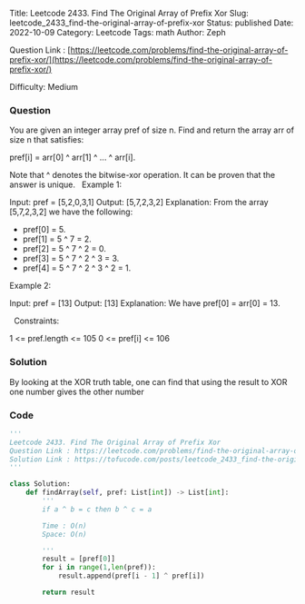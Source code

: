 Title: Leetcode 2433. Find The Original Array of Prefix Xor
Slug: leetcode_2433_find-the-original-array-of-prefix-xor
Status: published
Date: 2022-10-09
Category: Leetcode
Tags: math
Author: Zeph

Question Link : [https://leetcode.com/problems/find-the-original-array-of-prefix-xor/](https://leetcode.com/problems/find-the-original-array-of-prefix-xor/)

Difficulty: Medium

### Question
You are given an integer array pref of size n. Find and return the array arr of size n that satisfies:

pref[i] = arr[0] ^ arr[1] ^ ... ^ arr[i].

Note that ^ denotes the bitwise-xor operation.
It can be proven that the answer is unique.
 
Example 1:

Input: pref = [5,2,0,3,1]
Output: [5,7,2,3,2]
Explanation: From the array [5,7,2,3,2] we have the following:
- pref[0] = 5.
- pref[1] = 5 ^ 7 = 2.
- pref[2] = 5 ^ 7 ^ 2 = 0.
- pref[3] = 5 ^ 7 ^ 2 ^ 3 = 3.
- pref[4] = 5 ^ 7 ^ 2 ^ 3 ^ 2 = 1.

Example 2:

Input: pref = [13]
Output: [13]
Explanation: We have pref[0] = arr[0] = 13.

 
Constraints:

1 <= pref.length <= 105
0 <= pref[i] <= 106

### Solution

By looking at the XOR truth table, one can find that using the result to XOR one number gives the other number


### Code
```python
'''
Leetcode 2433. Find The Original Array of Prefix Xor
Question Link : https://leetcode.com/problems/find-the-original-array-of-prefix-xor/
Solution Link : https://tofucode.com/posts/leetcode_2433_find-the-original-array-of-prefix-xor.html
'''

class Solution:
    def findArray(self, pref: List[int]) -> List[int]:
        '''
        if a ^ b = c then b ^ c = a

        Time : O(n)
        Space: O(n)

        '''
        result = [pref[0]]
        for i in range(1,len(pref)):
            result.append(pref[i - 1] ^ pref[i])

        return result
```

